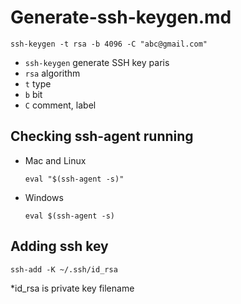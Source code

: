 # Generate-ssh-keygen.md

`ssh-keygen -t rsa -b 4096 -C "abc@gmail.com"`

- `ssh-keygen` generate SSH key paris
- `rsa` algorithm
- `t` type
- `b` bit
- `C` comment, label

## Checking ssh-agent running

- Mac and Linux

  `eval "$(ssh-agent -s)"`

- Windows

  `eval $(ssh-agent -s)`

## Adding ssh key

`ssh-add -K ~/.ssh/id_rsa`

\*id_rsa is private key filename
